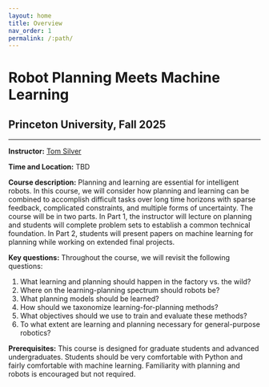```yaml
---
layout: home
title: Overview
nav_order: 1
permalink: /:path/
---
```


# Robot Planning Meets Machine Learning
## Princeton University, Fall 2025
<hr>
<p><b>Instructor:</b> <a href="https://tomsilver.github.io">Tom Silver</a></p>

<p><b>Time and Location:</b> TBD</p>

<p><b>Course description:</b> Planning and learning are essential for intelligent robots. In this course, we will consider how planning and learning can be combined to accomplish difficult tasks over long time horizons with sparse feedback, complicated constraints, and multiple forms of uncertainty. The course will be in two parts. In Part 1, the instructor will lecture on planning and students will complete problem sets to establish a common technical foundation. In Part 2, students will present papers on machine learning for planning while working on extended final projects.</p>

<p><b>Key questions:</b> Throughout the course, we will revisit the following questions:
<ol>
<li>What learning and planning should happen in the factory vs. the wild?</li>
<li>Where on the learning-planning spectrum should robots be?</li>
<li>What planning models should be learned?</li>
<li>How should we taxonomize learning-for-planning methods?</li>
<li>What objectives should we use to train and evaluate these methods?</li>
<li>To what extent are learning and planning necessary for general-purpose robotics?</li>
</ol>
</p>

<p><b>Prerequisites:</b> This course is designed for graduate students and advanced undergraduates. Students should be very comfortable with Python and fairly comfortable with machine learning. Familiarity with planning and robots is encouraged but not required.</p>